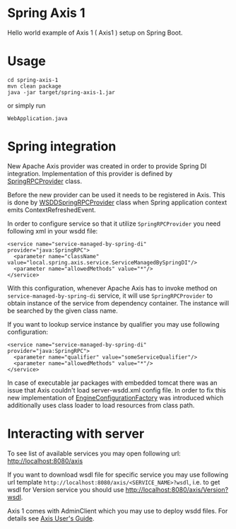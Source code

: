 # Spring Axis 1

Hello world example of Axis 1 ( Axis1 ) setup on Spring Boot.

# Usage
```
cd spring-axis-1
mvn clean package
java -jar target/spring-axis-1.jar
```

or simply run
```
WebApplication.java
```

# Spring integration

New Apache Axis provider was created in order to provide Spring DI integration. Implementation of this provider is defined by [SpringRPCProvider](spring-axis-1/src/main/java/local/axis/SpringRPCProvider.java) class.

Before the new provider can be used it needs to be registered in Axis. This is done by [WSDDSpringRPCProvider](spring-axis-1/src/main/java/local/axis/WSDDSpringRPCProvider.java) class when Spring application context emits ContextRefreshedEvent.

In order to configure service so that it utilize `SpringRPCProvider` you need following xml in your wsdd file:
```
<service name="service-managed-by-spring-di" provider="java:SpringRPC">
  <parameter name="className" value="local.spring.axis.service.ServiceManagedBySpringDI"/>
  <parameter name="allowedMethods" value="*"/>
</service>
```
With this configuration, whenever Apache Axis has to invoke method on `service-managed-by-spring-di` service, it will use  `SpringRPCProvider` to obtain instance of the service from dependency container. The instance will be searched by the given class name.

If you want to lookup service instance by qualifier you may use following configuration:
```
<service name="service-managed-by-spring-di" provider="java:SpringRPC">
  <parameter name="qualifier" value="someServiceQualifier"/>
  <parameter name="allowedMethods" value="*"/>
</service>
```

In case of executable jar packages with embedded tomcat there was an issue that Axis couldn't load server-wsdd.xml config file. In order to fix this new implementation of [EngineConfigurationFactory](https://github.com/pawelkorus/spring-axis-1/blob/master/spring-axis-1/src/main/java/local/axis/EngineConfigurationFactory.java) was introduced which additionally uses class loader to load resources from class path.

# Interacting with server

To see list of available services you may open following url: [http://localhost:8080/axis](http://localhost:8080/axis)

If you want to download wsdl file for specific service you may use following url template `http://localhost:8080/axis/<SERVICE_NAME>?wsdl`, i.e. to get wsdl for Version service you should use [http://localhost:8080/axis/Version?wsdl](http://localhost:8080/axis/Version?wsdl).

Axis 1 comes with AdminClient which you may use to deploy wsdd files. For details see [Axis User's Guide](http://axis.apache.org/axis/java/user-guide.html#Using_the_AdminClient).
